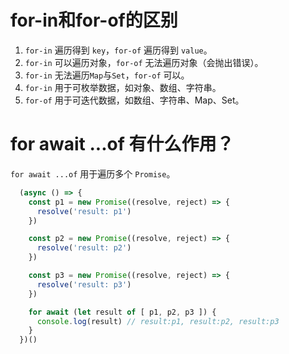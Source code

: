 # for-in和for-of的区别
1. `for-in` 遍历得到 `key`，`for-of` 遍历得到 `value`。
2. `for-in` 可以遍历对象，`for-of` 无法遍历对象（会抛出错误）。
3. `for-in` 无法遍历`Map`与`Set`，`for-of` 可以。
4. `for-in` 用于可枚举数据，如对象、数组、字符串。
5. `for-of` 用于可迭代数据，如数组、字符串、Map、Set。

# for await ...of 有什么作用？
`for await ...of` 用于遍历多个 `Promise`。

```js
  (async () => {
    const p1 = new Promise((resolve, reject) => {
      resolve('result: p1')
    })

    const p2 = new Promise((resolve, reject) => {
      resolve('result: p2')
    })

    const p3 = new Promise((resolve, reject) => {
      resolve('result: p3')
    })

    for await (let result of [ p1, p2, p3 ]) {
      console.log(result) // result:p1, result:p2, result:p3
    }
  })()
```